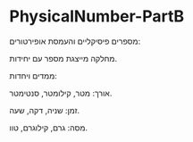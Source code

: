 # PhysicalNumber-PartB


מספרים פיסיקליים והעמסת אופירטורים:

מחלקה מייצגת מספר עם יחידות.

ממדים ויחדות:

אורך: מטר, קילומטר, סנטימטר.

זמן: שניה, דקה, שעה.

מסה: גרם, קילוגרם, טוו.
